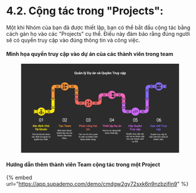 # 4.2. Cộng tác trong "Projects":

Một khi Nhóm của bạn đã được thiết lập, bạn có thể bắt đầu cộng tác bằng cách gán họ vào các "Projects" cụ thể. Điều này đảm bảo rằng đúng người sẽ có quyền truy cập vào đúng thông tin và công việc.

#### Minh họa quyền truy cập vào dự án của các thành viên trong team

<figure><img src="../.gitbook/assets/Sơ đồ Phân quyền Dự án trong Team.png" alt=""><figcaption></figcaption></figure>

#### Hướng dẫn thêm thành viên Team cộng tác trong một Project

{% embed url="https://app.supademo.com/demo/cmdgw2gy72sxk6n9nzbzifin9" %}
